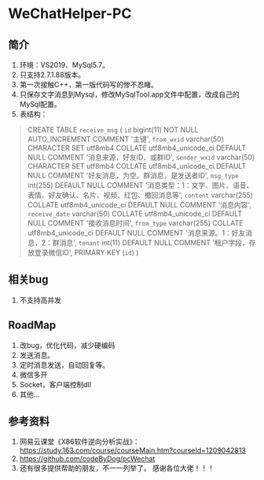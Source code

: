 # WeChatHelper-PC

## 简介
1. 环境：VS2019、MySql5.7。
2. 只支持2.7.1.88版本。
3. 第一次接触C++，第一版代码写的惨不忍睹。
3. 只保存文字消息到Mysql，修改MySqlTool.app文件中配置，改成自己的MySql配置。
4. 表结构：
> CREATE TABLE `receive_msg` (
  `id` bigint(11) NOT NULL AUTO_INCREMENT COMMENT '主键',
  `from_wxid` varchar(50) CHARACTER SET utf8mb4 COLLATE utf8mb4_unicode_ci DEFAULT NULL COMMENT '消息来源，好友ID、或群ID',
  `sender_wxid` varchar(50) CHARACTER SET utf8mb4 COLLATE utf8mb4_unicode_ci DEFAULT NULL COMMENT '好友消息，为空。群消息，是发送者ID',
  `msg_type` int(255) DEFAULT NULL COMMENT '消息类型：1：文字、图片、语音、表情、好友确认、名片、视频、红包、撤回消息等',
  `content` varchar(255) COLLATE utf8mb4_unicode_ci DEFAULT NULL COMMENT '消息内容',
  `receive_date` varchar(50) COLLATE utf8mb4_unicode_ci DEFAULT NULL COMMENT '接收消息时间',
  `from_type` varchar(255) COLLATE utf8mb4_unicode_ci DEFAULT NULL COMMENT '消息来源。1：好友消息，2：群消息',
  `tenant` int(11) DEFAULT NULL COMMENT '租户字段，存放登录微信ID',
  PRIMARY KEY (`id`)
) 

## 相关bug
1. 不支持高并发

## RoadMap
1. 改bug，优化代码，减少硬编码
2. 发送消息。
3. 定时消息发送，自动回复等。
4. 微信多开
5. Socket，客户端控制dll
6. 其他...

## 参考资料
1. 网易云课堂《X86软件逆向分析实战》：https://study.163.com/course/courseMain.htm?courseId=1209042813
2. https://github.com/codeByDog/pcWechat
3. 还有很多提供帮助的朋友，不一一列举了。
感谢各位大佬！！！


